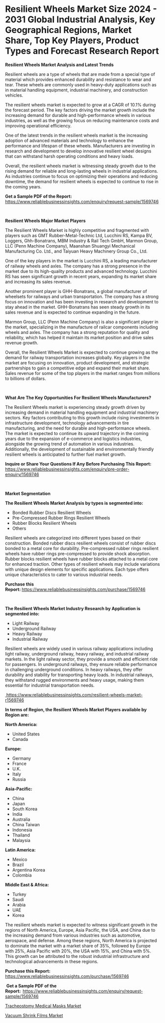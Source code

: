 <p><h1>Resilient Wheels Market Size 2024 - 2031 Global Industrial Analysis, Key Geographical Regions, Market Share, Top Key Players, Product Types and Forecast Research Report</h1></p><p><strong>Resilient Wheels Market Analysis and Latest Trends</strong></p>
<p><p>Resilient wheels are a type of wheels that are made from a special type of material which provides enhanced durability and resistance to wear and tear. These wheels are commonly used in heavy-duty applications such as in material handling equipment, industrial machinery, and construction vehicles.</p><p>The resilient wheels market is expected to grow at a CAGR of 10.1% during the forecast period. The key factors driving the market growth include the increasing demand for durable and high-performance wheels in various industries, as well as the growing focus on reducing maintenance costs and improving operational efficiency.</p><p>One of the latest trends in the resilient wheels market is the increasing adoption of advanced materials and technology to enhance the performance and lifespan of these wheels. Manufacturers are investing in research and development to develop innovative resilient wheel designs that can withstand harsh operating conditions and heavy loads.</p><p>Overall, the resilient wheels market is witnessing steady growth due to the rising demand for reliable and long-lasting wheels in industrial applications. As industries continue to focus on optimizing their operations and reducing downtime, the demand for resilient wheels is expected to continue to rise in the coming years.</p></p>
<p><strong>Get a Sample PDF of the Report:&nbsp;</strong> <a href="https://www.reliablebusinessinsights.com/enquiry/request-sample/1569746">https://www.reliablebusinessinsights.com/enquiry/request-sample/1569746</a></p>
<p>&nbsp;</p>
<p><strong>Resilient Wheels Major Market Players</strong></p>
<p><p>The Resilient Wheels Market is highly competitive and fragmented with players such as GMT Rubber-Metal-Technic Ltd, Lucchini RS, Kampa BV, Loggers, Ghh-Bonatrans, MBM Industry & Rail Tech GmbH, Marmon Group, LLC (Penn Machine Company), Maanshan Shuangyi Mechanical Manufacturing Co. Ltd., and Taiyuan Heavy Machinery Group Co., Ltd. </p><p>One of the key players in the market is Lucchini RS, a leading manufacturer of railway wheels and axles. The company has a strong presence in the market due to its high-quality products and advanced technology. Lucchini RS has seen significant growth in recent years, expanding its market share and increasing its sales revenue.</p><p>Another prominent player is GHH-Bonatrans, a global manufacturer of wheelsets for railways and urban transportation. The company has a strong focus on innovation and has been investing in research and development to stay ahead in the market. GHH-Bonatrans has seen steady growth in its sales revenue and is expected to continue expanding in the future.</p><p>Marmon Group, LLC (Penn Machine Company) is also a significant player in the market, specializing in the manufacture of railcar components including wheels and axles. The company has a strong reputation for quality and reliability, which has helped it maintain its market position and drive sales revenue growth.</p><p>Overall, the Resilient Wheels Market is expected to continue growing as the demand for railway transportation increases globally. Key players in the market are focusing on innovation, product development, and strategic partnerships to gain a competitive edge and expand their market share. Sales revenue for some of the top players in the market ranges from millions to billions of dollars.</p></p>
<p>&nbsp;</p>
<p><strong>What Are The Key Opportunities For Resilient Wheels Manufacturers?</strong></p>
<p><p>The Resilient Wheels market is experiencing steady growth driven by increasing demand in material handling equipment and industrial machinery sectors. Key factors contributing to this growth include rising investments in infrastructure development, technology advancements in tire manufacturing, and the need for durable and high-performance wheels. The market is expected to continue its upward trajectory in the coming years due to the expansion of e-commerce and logistics industries, alongside the growing trend of automation in various industries. Additionally, the development of sustainable and environmentally friendly resilient wheels is anticipated to further fuel market growth.</p></p>
<p><strong>Inquire or Share Your Questions If Any Before Purchasing This Report:</strong> <a href="https://www.reliablebusinessinsights.com/enquiry/pre-order-enquiry/1569746">https://www.reliablebusinessinsights.com/enquiry/pre-order-enquiry/1569746</a></p>
<p>&nbsp;</p>
<p><strong>Market Segmentation</strong></p>
<p><strong>The Resilient Wheels Market Analysis by types is segmented into:</strong></p>
<p><ul><li>Bonded Rubber Discs Resilient Wheels</li><li>Pre-Compressed Rubber Rings Resilient Wheels</li><li>Rubber Blocks Resilient Wheels</li><li>Others</li></ul></p>
<p><p>Resilient wheels are categorized into different types based on their construction. Bonded rubber discs resilient wheels consist of rubber discs bonded to a metal core for durability. Pre-compressed rubber rings resilient wheels have rubber rings pre-compressed to provide shock absorption. Rubber blocks resilient wheels have rubber blocks attached to a metal core for enhanced traction. Other types of resilient wheels may include variations with unique design elements for specific applications. Each type offers unique characteristics to cater to various industrial needs.</p></p>
<p><strong>Purchase this Report:&nbsp;</strong><a href="https://www.reliablebusinessinsights.com/purchase/1569746">https://www.reliablebusinessinsights.com/purchase/1569746</a></p>
<p>&nbsp;</p>
<p><strong>The Resilient Wheels Market Industry Research by Application is segmented into:</strong></p>
<p><ul><li>Light Railway</li><li>Underground Railway</li><li>Heavy Railway</li><li>Industrial Railway</li></ul></p>
<p><p>Resilient wheels are widely used in various railway applications including light railway, underground railway, heavy railway, and industrial railway markets. In the light railway sector, they provide a smooth and efficient ride for passengers. In underground railways, they ensure reliable performance in challenging underground conditions. In heavy railways, they offer durability and stability for transporting heavy loads. In industrial railways, they withstand rugged environments and heavy usage, making them essential for industrial transportation needs.</p></p>
<p><a href="https://www.reliablebusinessinsights.com/resilient-wheels-market-r1569746">&nbsp;https://www.reliablebusinessinsights.com/resilient-wheels-market-r1569746</a></p>
<p><strong>In terms of Region, the Resilient Wheels Market Players available by Region are:</strong></p>
<p>
    <p> <strong> North America: </strong>
        <ul>
            <li>United States</li>
            <li>Canada</li>
        </ul>
        </p> 
    <p> <strong> Europe: </strong>
        <ul>
            <li>Germany</li>
            <li>France</li>
            <li>U.K.</li>
            <li>Italy</li>
            <li>Russia</li>
        </ul>
        </p> 
    <p> <strong> Asia-Pacific: </strong>
        <ul>
            <li>China</li>
            <li>Japan</li>
            <li>South Korea</li>
            <li>India</li>
            <li>Australia</li>
            <li>China Taiwan</li>
            <li>Indonesia</li>
            <li>Thailand</li>
            <li>Malaysia</li>
        </ul>
        </p> 
    <p> <strong> Latin America: </strong>
        <ul>
            <li>Mexico</li>
            <li>Brazil</li>
            <li>Argentina Korea</li>
            <li>Colombia</li>
        </ul>
        </p> 
    <p> <strong> Middle East & Africa: </strong>
        <ul>
            <li>Turkey</li>
            <li>Saudi</li>
            <li>Arabia</li>
            <li>UAE</li>
            <li>Korea</li>
        </ul>
    </p>
    </p>
<p><p>The resilient wheels market is expected to witness significant growth in the regions of North America, Europe, Asia Pacific, the USA, and China due to the increasing demand from various industries such as automotive, aerospace, and defense. Among these regions, North America is projected to dominate the market with a market share of 35%, followed by Europe with 25%, Asia Pacific with 20%, the USA with 15%, and China with 5%. This growth can be attributed to the robust industrial infrastructure and technological advancements in these regions.</p></p>
<p><strong>Purchase this Report: </strong><a href="https://www.reliablebusinessinsights.com/purchase/1569746">https://www.reliablebusinessinsights.com/purchase/1569746</a></p>
<p>&nbsp;<strong>Get a Sample PDF of the Report:&nbsp;&nbsp;</strong><a href="https://www.reliablebusinessinsights.com/enquiry/request-sample/1569746">https://www.reliablebusinessinsights.com/enquiry/request-sample/1569746</a></p>
<p><strong></strong></p>
<p><p><a href="https://medium.com/@albertohickle/global-tracheostomy-medical-masks-market-focus-on-product-type-adult-pediatric-end-user-and-4c60e2707905">Tracheostomy Medical Masks Market</a></p><p><a href="https://medium.com/@mslewokuneva/analyzing-vacuum-shrink-films-market-dynamics-and-growth-drivers-and-forecasted-for-period-from-1c178509ccac">Vacuum Shrink Films Market</a></p></p>